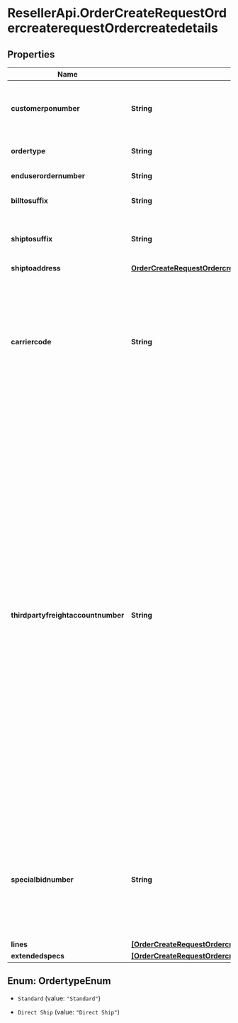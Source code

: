 # ResellerApi.OrderCreateRequestOrdercreaterequestOrdercreatedetails

## Properties

Name | Type | Description | Notes
------------ | ------------- | ------------- | -------------
**customerponumber** | **String** | The customers unique Purchase Order number. Keep it unique to retrieve order information | 
**ordertype** | **String** | Order Type - Standard orders, Direct ship orders | 
**enduserordernumber** | **String** | Customers End-user PO number | [optional] 
**billtosuffix** | **String** | Designates flooring acct to be used | [optional] 
**shiptosuffix** | **String** | Applies to customers with multiple ship to locations (store locations) | [optional] 
**shiptoaddress** | [**OrderCreateRequestOrdercreaterequestOrdercreatedetailsShiptoaddress**](OrderCreateRequestOrdercreaterequestOrdercreatedetailsShiptoaddress.md) |  | 
**carriercode** | **String** | A customer can dictate what carrier to use for their shipment (Ingram 2-digit carrier code is required). Our recommendation is leave this field blank which will allow Ingram Micro to choose the best carrier to gain the best freight rates. | [optional] 
**thirdpartyfreightaccountnumber** | **String** | Refers to a third-party freight account number for charging freight against. The account number should be passed within this field and the appropriate carrier code should be supplied within the carrier code tags. Prior to sending your request containing the third-party account number, it must be first entered into our system. Your Ingram Micro Sales Representative can action this for you. If submitted within an order without this preapproval the third-party account number will be ignored.  Note: USA partners- For FedEx Air only (carrier codes F1, FO, F2, FG.), please send three leading zeros before your third-party freight account number (i.e.: 000999999999.)  | [optional] 
**specialbidnumber** | **String** | This is the special quote number given to a customer either by a vendor for special pricing or by Ingram Micro. To receive the special pricing assigned to this number it must be included on the order. | [optional] 
**lines** | [**[OrderCreateRequestOrdercreaterequestOrdercreatedetailsLinesInner]**](OrderCreateRequestOrdercreaterequestOrdercreatedetailsLinesInner.md) |  | 
**extendedspecs** | [**[OrderCreateRequestOrdercreaterequestOrdercreatedetailsExtendedspecsInner]**](OrderCreateRequestOrdercreaterequestOrdercreatedetailsExtendedspecsInner.md) |  | [optional] 



## Enum: OrdertypeEnum


* `Standard` (value: `"Standard"`)

* `Direct Ship` (value: `"Direct Ship"`)




